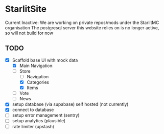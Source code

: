 # StarlitSite
Current Inactive:
We are working on private repos/mods under the StarlitMC organisation
The postgresql server this website relies on is no longer active, so will not build for now

## TODO

- [x] Scaffold base UI with mock data
    - [x] Main Navigation
    - [ ] Store
        - [ ] Navigation
        - [x] Categories
        - [x] Items
    - [ ] Vote
    - [ ] News
- [x] setup database (via supabase) self hosted (not currently)
- [x] connect to database
- [ ] setup error management (sentry)
- [ ] setup analytics (plausible)
- [ ] rate limiter (upstash)
